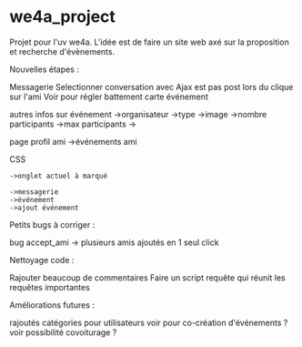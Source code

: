 # we4a_project

Projet pour l'uv we4a. L'idée est de faire un site web axé sur la proposition et recherche d'évènements.



Nouvelles étapes :

Messagerie
Selectionner conversation avec Ajax est pas post lors du clique sur l'ami
Voir pour régler battement carte événement

autres infos sur événement
    ->organisateur
    ->type
    ->image
    ->nombre participants
    ->max participants
    ->

page profil ami
    ->événements ami


CSS 
    
    ->onglet actuel à marqué
    
    ->messagerie
    ->événement
    ->ajout événement


Petits bugs à corriger :

bug accept_ami -> plusieurs amis ajoutés en 1 seul click


Nettoyage code :

Rajouter beaucoup de commentaires
Faire un script requête qui réunit les requêtes importantes


Améliorations futures :

rajoutés catégories pour utilisateurs
voir pour co-création d'événements ?
voir possibilité covoiturage ?
